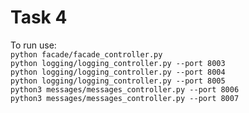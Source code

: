 # Task 4
To run use:  
```python facade/facade_controller.py```  
```python logging/logging_controller.py --port 8003```  
```python logging/logging_controller.py --port 8004```  
```python logging/logging_controller.py --port 8005```  
```python3 messages/messages_controller.py --port 8006```  
```python3 messages/messages_controller.py --port 8007```